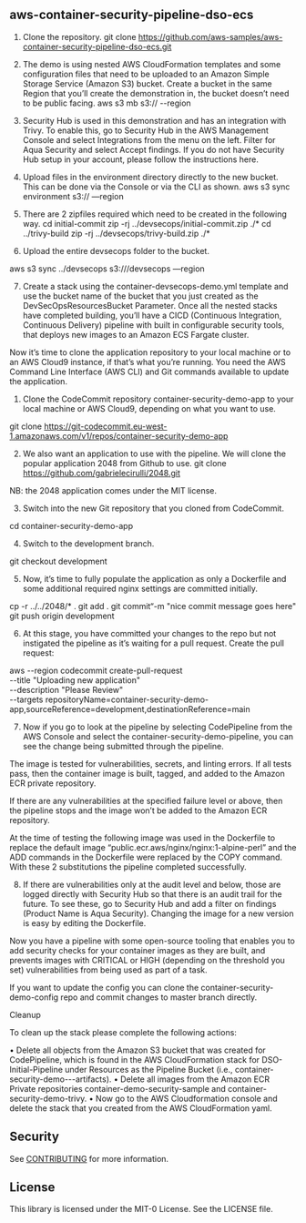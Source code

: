 ## aws-container-security-pipeline-dso-ecs

1.	Clone the repository.
git clone https://github.com/aws-samples/aws-container-security-pipeline-dso-ecs.git

2.	The demo is using nested AWS CloudFormation templates and some configuration files that need to be uploaded to an Amazon Simple Storage Service (Amazon S3) bucket. Create a bucket in the same Region that you’ll create the demonstration in, the bucket doesn’t need to be public facing.
aws s3 mb s3://<bucketname> --region <region name>

3.	Security Hub is used in this demonstration and has an integration with Trivy. To enable this, go to Security Hub in the AWS Management Console and select Integrations from the menu on the left. Filter for Aqua Security and select Accept findings.
If you do not have Security Hub setup in your account, please follow the instructions here.

4.	Upload files in the environment directory directly to the new bucket. This can be done via the Console or via the CLI as shown.
aws s3 sync environment s3://<bucketname> —region <region name>

5.	There are 2 zipfiles required which need to be created in the following way.
cd initial-commit
zip -rj ../devsecops/initial-commit.zip ./*
cd ../trivy-build
zip -rj ../devsecops/trivy-build.zip ./*

6.	Upload the entire devsecops folder to the bucket.

aws s3 sync ../devsecops s3://<bucketname>/devsecops —region <region name>

7.	Create a stack using the container-devsecops-demo.yml template and use the bucket name of the bucket that you just created as the DevSecOpsResourcesBucket Parameter.
Once all the nested stacks have completed building, you’ll have a CICD (Continuous Integration, Continuous Delivery) pipeline with built in configurable security tools, that deploys new images to an Amazon ECS Fargate cluster.

Now it’s time to clone the application repository to your local machine or to an AWS Cloud9 instance, if that’s what you’re running. You need the AWS Command Line Interface (AWS CLI) and Git commands available to update the application.

1.	Clone the CodeCommit repository container-security-demo-app to your local machine or AWS Cloud9, depending on what you want to use.

git clone https://git-codecommit.eu-west-1.amazonaws.com/v1/repos/container-security-demo-app
      
2.	We also want an application to use with the pipeline. We will clone the popular application 2048 from Github to use.
git clone https://github.com/gabrielecirulli/2048.git

NB: the 2048 application comes under the MIT license.

3.	Switch into the new Git repository that you cloned from CodeCommit.

cd container-security-demo-app

4.	Switch to the development branch.

git checkout development

5.	Now, it’s time to fully populate the application as only a Dockerfile and some additional required nginx settings are committed initially. 

cp -r ../../2048/* .
git add .
git commit“-m "nice commit message goes here"
git push origin development


6.	At this stage, you have committed your changes to the repo but not instigated the pipeline as it’s waiting for a pull request. Create the pull request:

aws --region <region> codecommit create-pull-request \
--title "Uploading new application" \
--description "Please Review" \
--targets repositoryName=container-security-demo-app,sourceReference=development,destinationReference=main

7.	Now if you go to look at the pipeline by selecting CodePipeline from the AWS Console and select the container-security-demo-pipeline, you can see the change being submitted through the pipeline.

The image is tested for vulnerabilities, secrets, and linting errors. If all tests pass, then the container image is built, tagged, and added to the Amazon ECR private repository.

If there are any vulnerabilities at the specified failure level or above, then the pipeline stops and the image won’t be added to the Amazon ECR repository.

At the time of testing the following image was used in the Dockerfile to replace the default image “public.ecr.aws/nginx/nginx:1-alpine-perl” and the ADD commands in the Dockerfile were replaced by the COPY command. With these 2 substitutions the pipeline completed successfully. 

8.	If there are vulnerabilities only at the audit level and below, those are logged directly with Security Hub so that there is an audit trail for the future. To see these, go to Security Hub and add a filter on findings (Product Name is Aqua Security).
Changing the image for a new version is easy by editing the Dockerfile.

Now you have a pipeline with some open-source tooling that enables you to add security checks for your container images as they are built, and prevents images with CRITICAL or HIGH (depending on the threshold you set) vulnerabilities from being used as part of a task.

If you want to update the config you can clone the container-security-demo-config repo and commit changes to master branch directly.

Cleanup

To clean up the stack please complete the following actions:

•	Delete all objects from the Amazon S3 bucket that was created for CodePipeline, which is found in the AWS CloudFormation stack for DSO-Initial-Pipeline under Resources as the Pipeline Bucket (i.e., container-security-demo-<accountid>-<region>-artifacts).
•	Delete all images from the Amazon ECR Private repositories container-demo-security-sample and container-security-demo-trivy.
•	Now go to the AWS Cloudformation console and delete the stack that you created from the AWS CloudFormation yaml.

## Security

See [CONTRIBUTING](CONTRIBUTING.md#security-issue-notifications) for more information.

## License

This library is licensed under the MIT-0 License. See the LICENSE file.
